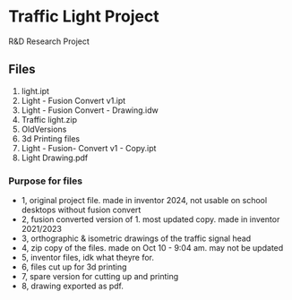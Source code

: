 # Traffic Light Project
R&D Research Project

## Files
1. light.ipt
2. Light - Fusion Convert v1.ipt
3. Light - Fusion Convert - Drawing.idw
4. Traffic light.zip
5. OldVersions
6. 3d Printing files
7. Light - Fusion- Convert v1 - Copy.ipt
8. Light Drawing.pdf

### Purpose for files
- 1, original project file. made in inventor 2024, not usable on school desktops without fusion convert
- 2, fusion converted version of 1. most updated copy. made in inventor 2021/2023
- 3, orthographic & isometric drawings of the traffic signal head
- 4, zip copy of the files. made on Oct 10 - 9:04 am. may not be updated
- 5, inventor files, idk what theyre for.
- 6, files cut up for 3d printing
- 7, spare version for cutting up and printing
- 8, drawing exported as pdf.
